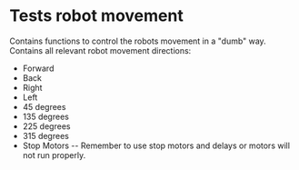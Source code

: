 # Tests robot movement
Contains functions to control the robots movement in a "dumb" way. 
Contains all relevant robot movement directions: 
* Forward
* Back
* Right
* Left
* 45 degrees
* 135 degrees
* 225 degrees
* 315 degrees
* Stop Motors -- Remember to use stop motors and delays or motors will not run properly.